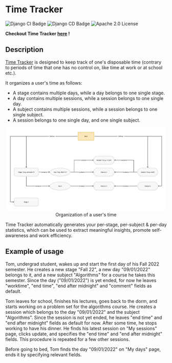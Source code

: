 # Time Tracker

![Django CI Badge](https://github.com/fxie520/Time-Tracker/actions/workflows/CI.yml/badge.svg)
![Django CD Badge](https://github.com/fxie520/Time-Tracker/actions/workflows/CD.yml/badge.svg)
![Apache 2.0 License](https://img.shields.io/badge/License-Apache_2.0-blue.svg)

**Checkout Time Tracker [here](https://www.timetracker.club) !**

## Description

[Time Tracker](https://www.timetracker.club) is designed to keep track of one's disposable time 
(contrary to periods of time that one has no control on, like time at work or at school etc.).

It organizes a user's time as follows:
- A stage contains multiple days, while a day belongs to one single stage.
- A day contains multiple sessions, while a session belongs to one single day.
- A subject contains multiple sessions, while a session belongs to one single subject.
- A session belongs to one single day, and one single subject.

<p align="center">
<img alt="" src="https://github.com/fxie520/Time-Tracker/blob/main/time_tracker/static/Time_organization.png"/>
Organization of a user's time
</p>

Time Tracker automatically generates your per-stage, per-subject & per-day statistics, 
which can be used to extract meaningful insights, promote self-awareness and work efficiency.

## Example of usage

Tom, undergrad student, wakes up and start the first day of his Fall 2022 semester. 
He creates a new stage "Fall 22", a new day "09/01/2022" belongs to it, and a new subject "Algorithms" for a course he takes this semester. Since the day ("09/01/2022") is yet ended, for now he leaves "worktime", "end time", "end after midnight" and "comment" fields as default.

Tom leaves for school, finishes his lectures, goes back to the dorm, and starts working on a problem set for the algorithms course.
He creates a session which belongs to the day "09/01/2022" and the subject "Algorithms". 
Since the session is not yet ended, he leaves "end time" and "end after midnight" fields as default for now.
After some time, he stops working to have his dinner. 
He finds his latest session on "My sessions" page, clicks update, and specifies the "end time" and "end after midnight" fields.
This procedure is repeated for a few other sessions. 

Before going to bed, Tom finds the day "09/01/2022" on "My days" page, ends it by specifying relevant fields.
